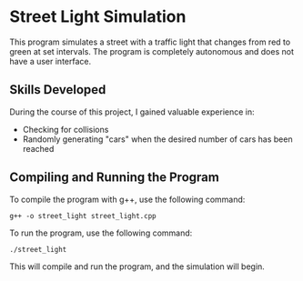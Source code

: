 # Street Light Simulation
This program simulates a street with a traffic light that changes from red to green at set intervals. The program is completely autonomous and does not have a user interface.

## Skills Developed
During the course of this project, I gained valuable experience in:

 - Checking for collisions
 - Randomly generating "cars" when the desired number of cars has been reached

## Compiling and Running the Program
To compile the program with g++, use the following command:

`g++ -o street_light street_light.cpp`

To run the program, use the following command:

`./street_light`

This will compile and run the program, and the simulation will begin.
